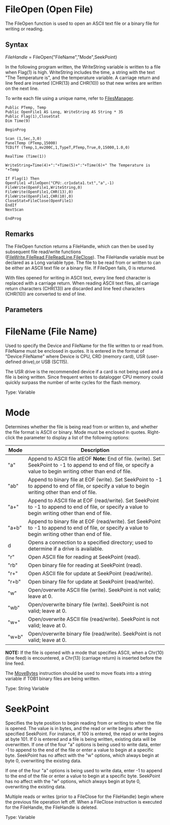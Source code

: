 # FileOpen (Open File)

The FileOpen function is used to open an ASCII text file or a binary file for writing or reading.

## Syntax

_FileHandle_ = FileOpen("FileName","Mode",SeekPoint)

In the following program written, the WriteString variable is written to a file when Flag(1) is high. WriteString includes the time, a string with the text "The Temperature is", and the temperature variable. A carriage return and line feed are inserted (CHR(13) and CHR(10)) so that new writes are written on the next line.

To write each file using a unique name, refer to [FilesManager](filesmanager2.md).

```
Public PTemp, Temp
Public OpenFile1 AS Long, WriteString AS String * 35
Public Flag(1),CloseStat
Dim Time(9)

BeginProg

Scan (1,Sec,3,0)
PanelTemp (PTemp,15000)
TCDiff (Temp,1,mv200C,1,TypeT,PTemp,True,0,15000,1.0,0)

RealTime (Time(1))

WriteString=Time(4)+":"+Time(5)+":"+Time(6)+" The Temperature is "+Temp

If Flag(1) Then
OpenFile1 =FileOpen("CPU:.cr1xdata1.txt","a",-1)
FileWrite(OpenFile1,WriteString,0)
FileWrite(OpenFile1,CHR(13),0)
FileWrite(OpenFile1,CHR(10),0)
CloseStat=FileClose(OpenFile1)
EndIf
NextScan

EndProg
```

## Remarks

The FileOpen function returns a FileHandle, which can then be used by subsequent file read/write functions ([FileWrite](filewrite.md),[FileRead](fileread.md),[FileReadLine](filereadline.md),[FileClose](fileclose.md)). The FileHandle variable must be declared as a Long variable type. The file to be read from or written to can be either an ASCII text file or a binary file. If FileOpen fails, 0 is returned.

With files opened for writing in ASCII text, every line feed character is replaced with a carriage return. When reading ASCII text files, all carriage return characters (CHR(13)) are discarded and line feed characters (CHR(10)) are converted to end of line.

## Parameters

# FileName (File Name)

Used to specify the Device and FileName for the file written to or read from. FileName must be enclosed in quotes. It is entered in the format of "Device:FileName" where Device is CPU, CRD (memory card), USR (user-defined drive),or USB (SC115).

The USR drive is the recommended device if a card is not being used and a file is being written. Since frequent writes to datalogger CPU memory could quickly surpass the number of write cycles for the flash memory.

Type: Variable

# Mode

Determines whether the file is being read from or written to, and whether the file format is ASCII or binary. Mode must be enclosed in quotes. Right-click the parameter to display a list of the following options:

| Mode  | Description                                                                                                                                                          |
| ----- | -------------------------------------------------------------------------------------------------------------------------------------------------------------------- |
| "a"   | Append to ASCII file atEOF **Note:** End of file. (write). Set SeekPoint to -1 to append to end of file, or specify a value to begin writing other than end of file. |
| "ab"  | Append to binary file at EOF (write). Set SeekPoint to -1 to append to end of file, or specify a value to begin writing other than end of file.                      |
| "a+"  | Append to ASCII file at EOF (read/write). Set SeekPoint to -1 to append to end of file, or specify a value to begin writing other than end of file.                  |
| "a+b" | Append to binary file at EOF (read/write). Set SeekPoint to -1 to append to end of file, or specify a value to begin writing other than end of file.                 |
| d     | Opens a connection to a specified directory; used to determine if a drive is available.                                                                              |
| "r"   | Open ASCII file for reading at SeekPoint (read).                                                                                                                     |
| "rb"  | Open binary file for reading at SeekPoint (read).                                                                                                                    |
| "r+"  | Open ASCII file for update at SeekPoint (read/write).                                                                                                                |
| "r+b" | Open binary file for update at SeekPoint (read/write).                                                                                                               |
| "w"   | Open/overwrite ASCII file (write). SeekPoint is not valid; leave at 0.                                                                                               |
| "wb"  | Open/overwrite binary file (write). SeekPoint is not valid; leave at 0.                                                                                              |
| "w+"  | Open/overwrite ASCII file (read/write). SeekPoint is not valid; leave at 0.                                                                                          |
| "w+b" | Open/overwrite binary file (read/write). SeekPoint is not valid; leave at 0.                                                                                         |

**NOTE:** If the file is opened with a mode that specifies ASCII, when a Chr(10) (line feed) is encountered, a Chr(13) (carriage return) is inserted before the line feed.

The [MoveBytes](movebytes.md) instruction should be used to move floats into a string variable if TOB1 binary files are being written.

Type: String Variable

# SeekPoint

Specifies the byte position to begin reading from or writing to when the file is opened. The value is in bytes, and the read or write begins after the specified SeekPoint. For instance, if 100 is entered, the read or write begins at byte 101. If 0 is entered and a file is being written, existing data will be overwritten. If one of the four "a" options is being used to write data, enter -1 to append to the end of the file or enter a value to begin at a specific byte. SeekPoint has no affect with the "w" options, which always begin at byte 0, overwriting the existing data.

If one of the four "a" options is being used to write data, enter -1 to append to the end of the file or enter a value to begin at a specific byte. SeekPoint has no affect with the "w" options, which always begin at byte 0, overwriting the existing data.

Multiple reads or writes (prior to a FileClose for the FileHandle) begin where the previous file operation left off. When a FileClose instruction is executed for the FileHandle, the FileHandle is deleted.

Type: Variable
